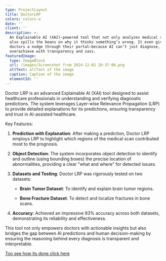 ```yaml
---
type: ProjectLayout
title: DoctorLRP
colors: colors-a
date: ''
client: ''
description: >-
  An Explainable AI (XAI)-powered tool that not only analyzes medical scans but
  also spills the beans on why it thinks something’s wrong. It even gives
  doctors a nudge through their portal—because AI can’t just diagnose, it has to
  overachieve with transparency and sass.
featuredImage:
  type: ImageBlock
  url: /images/Screenshot from 2024-12-02 10-37-06.png
  altText: altText of the image
  caption: Caption of the image
  elementId: ''
---
```

Doctor LRP is an advanced Explainable AI (XAI) tool designed to assist healthcare professionals in understanding and verifying diagnostic predictions. The system leverages Layer-wise Relevance Propagation (LRP) to provide detailed explanations for its predictions, ensuring transparency and trust in AI-assisted healthcare.

Key Features:

1.  **Prediction with Explanation**: After making a prediction, Doctor LRP employs LRP to highlight which regions of the medical scan contributed most to the prognosis.

2.  **Object Detection**: The system incorporates object detection to identify and outline (using bounding boxes) the precise location of abnormalities, providing a clear "what and where" for detected issues.

3.  **Datasets and Testing**: Doctor LRP was rigorously tested on two datasets:

    *   **Brain Tumor Dataset**: To identify and explain brain tumor regions.

    *   **Bone Fracture Dataset**: To detect and localize fractures in bone scans.

4.  **Accuracy**: Achieved an impressive 93% accuracy across both datasets, demonstrating its reliability and effectiveness.

This tool not only empowers doctors with actionable insights but also bridges the gap between AI predictions and human decision-making by ensuring the reasoning behind every diagnosis is transparent and interpretable.



[Too see how its done click here](https://github.com/faizahkureshi232/DoctorLRP)

